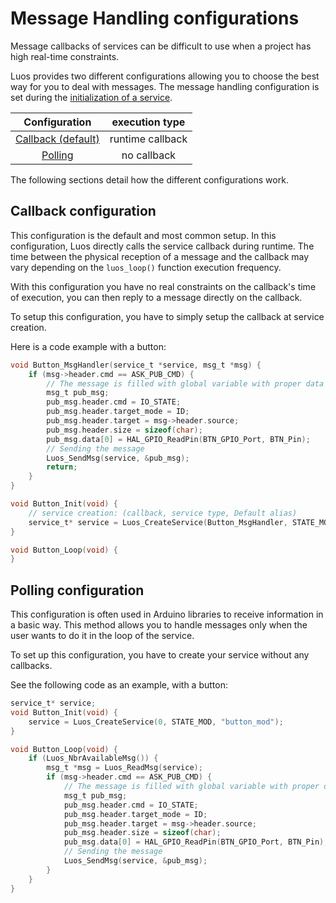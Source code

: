 # Message Handling configurations

Message callbacks of services can be difficult to use when a project has high real-time constraints.

Luos provides two different configurations allowing you to choose the best way for you to deal with messages.
The message handling configuration is set during the [initialization of a service](../services/service_api.md).

|Configuration|execution type|
|:---:|:---:|
|[Callback (default)](#Callback-configuration)|runtime callback|
|[Polling](#polling-configuration)|no callback|

The following sections detail how the different configurations work.

## Callback configuration

This configuration is the default and most common setup. In this configuration, Luos directly calls the service callback during runtime. The time between the physical reception of a message and the callback may vary depending on the `luos_loop()` function execution frequency.

With this configuration you have no real constraints on the callback's time of execution, you can then reply to a message directly on the callback.

To setup this configuration, you have to simply setup the callback at service creation.

Here is a code example with a button:
```c
void Button_MsgHandler(service_t *service, msg_t *msg) {
    if (msg->header.cmd == ASK_PUB_CMD) {
        // The message is filled with global variable with proper data
        msg_t pub_msg;
        pub_msg.header.cmd = IO_STATE;
        pub_msg.header.target_mode = ID;
        pub_msg.header.target = msg->header.source;
        pub_msg.header.size = sizeof(char);
        pub_msg.data[0] = HAL_GPIO_ReadPin(BTN_GPIO_Port, BTN_Pin);
        // Sending the message
        Luos_SendMsg(service, &pub_msg);
        return;
    }
}

void Button_Init(void) {
    // service creation: (callback, service type, Default alias)
    service_t* service = Luos_CreateService(Button_MsgHandler, STATE_MOD, "button_mod");
}

void Button_Loop(void) {
}
```

## Polling configuration
This configuration is often used in Arduino libraries to receive information in a basic way. This method allows you to handle messages only when the user wants to do it in the loop of the service.

To set up this configuration, you have to create your service without any callbacks.

See the following code as an example, with a button:

```c
service_t* service;
void Button_Init(void) {
    service = Luos_CreateService(0, STATE_MOD, "button_mod");
}

void Button_Loop(void) {
    if (Luos_NbrAvailableMsg()) {
        msg_t *msg = Luos_ReadMsg(service);
        if (msg->header.cmd == ASK_PUB_CMD) {
            // The message is filled with global variable with proper data
            msg_t pub_msg;
            pub_msg.header.cmd = IO_STATE;
            pub_msg.header.target_mode = ID;
            pub_msg.header.target = msg->header.source;
            pub_msg.header.size = sizeof(char);
            pub_msg.data[0] = HAL_GPIO_ReadPin(BTN_GPIO_Port, BTN_Pin);
            // Sending the message
            Luos_SendMsg(service, &pub_msg);
        }
    }
}
```
